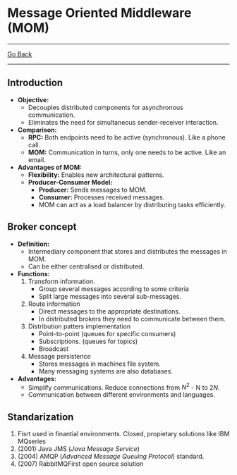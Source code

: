 # Message Oriented Middleware (MOM)
---
[Go Back](UNIOVI/3S2_DistSys/README.md)

---
## Introduction
- **Objective:**
    - Decouples distributed components for asynchronous communication.
    - Eliminates the need for simultaneous sender-receiver interaction.
- **Comparison:**
    - **RPC:** Both endpoints need to be active (synchronous). Like a phone call.
    - **MOM:** Communication in turns, only one needs to be active. Like an email.
- **Advantages of MOM:**
    - **Flexibility:** Enables new architectural patterns.
    - **Producer-Consumer Model:**
        - **Producer:** Sends messages to MOM.
        - **Consumer:** Processes received messages.
        - MOM can act as a load balancer by distributing tasks efficiently.
## Broker concept
- **Definition:**
	- Intermediary component that stores and distributes the messages in MOM.
	- Can be either centralised or distributed.
- **Functions:**
	1. Transform information.
		- Group several messages according to some criteria
		- Split large messages into several sub-messages.
	2. Route information
		- Direct messages to the appropriate destinations.
		- In distributed brokers they need to communicate between them.
	3. Distribution patters implementation
		- Point-to-point (queues for specific consumers)
		- Subscriptions. (queues for topics)
		- Broadcast
	4. Message persistence
		- Stores messages in machines file system.
		- Many messaging systems are also databases.
- **Advantages:**
	- Simplify communications. Reduce connections from $N^2$ - N to $2N$.
	- Communication between different environments and languages.
## Standarization
1. Fisrt used in finantial environments. Closed, propietary solutions like IBM MQseries
2. (2001) Java JMS (_Java Message Service_)
3. (2004) AMQP (_Advanced Message Queuing Protocol_) standard.
4. (2007) RabbitMQFirst open source solution 